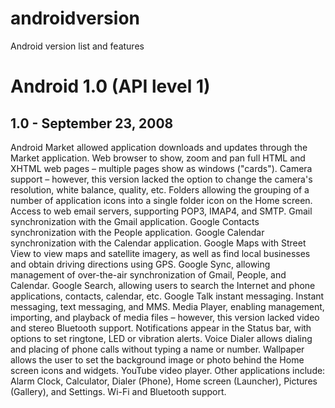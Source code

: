 # androidversion
Android version list and features



# Android 1.0 (API level 1)
## 1.0 - September 23, 2008

Android Market allowed application downloads and updates through the Market application.
Web browser to show, zoom and pan full HTML and XHTML web pages – multiple pages show as windows ("cards").
Camera support – however, this version lacked the option to change the camera's resolution, white balance, quality, etc.
Folders allowing the grouping of a number of application icons into a single folder icon on the Home screen.
Access to web email servers, supporting POP3, IMAP4, and SMTP.
Gmail synchronization with the Gmail application.
Google Contacts synchronization with the People application.
Google Calendar synchronization with the Calendar application.
Google Maps with Street View to view maps and satellite imagery, as well as find local businesses and obtain driving directions using GPS.
Google Sync, allowing management of over-the-air synchronization of Gmail, People, and Calendar.
Google Search, allowing users to search the Internet and phone applications, contacts, calendar, etc.
Google Talk instant messaging.
Instant messaging, text messaging, and MMS.
Media Player, enabling management, importing, and playback of media files – however, this version lacked video and stereo Bluetooth support.
Notifications appear in the Status bar, with options to set ringtone, LED or vibration alerts.
Voice Dialer allows dialing and placing of phone calls without typing a name or number.
Wallpaper allows the user to set the background image or photo behind the Home screen icons and widgets.
YouTube video player.
Other applications include: Alarm Clock, Calculator, Dialer (Phone), Home screen (Launcher), Pictures (Gallery), and Settings.
Wi-Fi and Bluetooth support.
